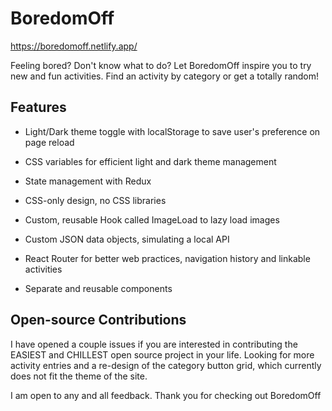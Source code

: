 # BoredomOff

https://boredomoff.netlify.app/

Feeling bored? Don't know what to do? Let  BoredomOff inspire you to try new and fun activities. Find an activity by category or get a totally random!
 

## Features

- Light/Dark theme toggle with localStorage to save user's preference on page reload

- CSS variables for efficient light and dark theme management

- State management with Redux

- CSS-only design, no CSS libraries

- Custom, reusable Hook called ImageLoad to lazy load images

- Custom JSON data objects, simulating a local API

- React Router for better web practices, navigation history and linkable activities

- Separate and reusable components

## Open-source Contributions

I have opened a couple issues if you are interested in contributing the EASIEST and CHILLEST open source project in your life. Looking for more activity entries and a re-design of the category button grid, which currently does not fit the theme of the site.

I am open to any and all feedback. Thank you for checking out  BoredomOff
